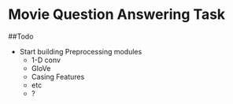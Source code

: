 # Movie Question Answering Task

##Todo

*  Start building Preprocessing modules
    * 1-D conv
    * GloVe
    * Casing Features
    * etc
    * ?
